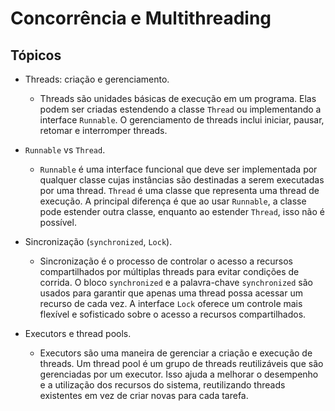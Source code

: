 # Concorrência e Multithreading

## Tópicos

- Threads: criação e gerenciamento.
  - Threads são unidades básicas de execução em um programa. Elas podem ser criadas estendendo a classe `Thread` ou implementando a interface `Runnable`. O gerenciamento de threads inclui iniciar, pausar, retomar e interromper threads.

- `Runnable` vs `Thread`.
  - `Runnable` é uma interface funcional que deve ser implementada por qualquer classe cujas instâncias são destinadas a serem executadas por uma thread. `Thread` é uma classe que representa uma thread de execução. A principal diferença é que ao usar `Runnable`, a classe pode estender outra classe, enquanto ao estender `Thread`, isso não é possível.

- Sincronização (`synchronized`, `Lock`).
  - Sincronização é o processo de controlar o acesso a recursos compartilhados por múltiplas threads para evitar condições de corrida. O bloco `synchronized` e a palavra-chave `synchronized` são usados para garantir que apenas uma thread possa acessar um recurso de cada vez. A interface `Lock` oferece um controle mais flexível e sofisticado sobre o acesso a recursos compartilhados.

- Executors e thread pools.
  - Executors são uma maneira de gerenciar a criação e execução de threads. Um thread pool é um grupo de threads reutilizáveis que são gerenciadas por um executor. Isso ajuda a melhorar o desempenho e a utilização dos recursos do sistema, reutilizando threads existentes em vez de criar novas para cada tarefa.

